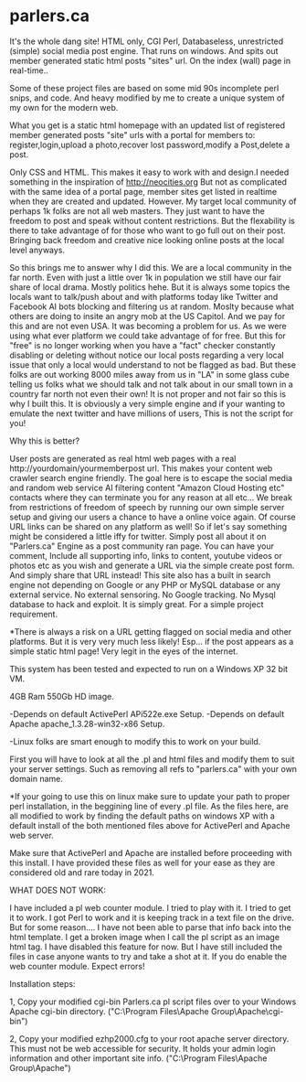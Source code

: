 # parlers.ca
It's the whole dang site! HTML only, CGI Perl, Databaseless,  unrestricted (simple) social media post engine. That runs on windows. And spits out member generated static html posts "sites" url. On the index (wall) page in real-time..

Some of these project files are based on some mid 90s incomplete perl snips, and code. And heavy modified by me to create a unique system of my own for the modern web.

What you get is a static html homepage with an updated list of registered member generated posts "site" urls with a portal for members to:  register,login,upload a photo,recover lost password,modify a Post,delete a post.

Only CSS and HTML. This makes it easy to work with and design.I needed something in the inspiration of http://neocities.org But not as complicated with the same idea of a portal page, member sites get listed in realtime when they are created and updated. However. My target local community of perhaps 1k folks are not all web masters. They just want to have the freedom to post and speak without content restrictions. But the flexability is there to take advantage of for those who want to go full out on their post. Bringing back freedom and creative nice looking online posts at the local level anyways. 

So this brings me to answer why I did this. We are a local community in the far north. Even with just a little over 1k in population we still have our fair share of local drama. Mostly politics hehe. But it is always some topics the locals want to talk/push about and with platforms today like Twitter and Facebook AI bots blocking and filtering us at random. Moslty because what others are doing to insite an angry mob at the US Capitol. And we pay for this and are not even USA. It was becoming a problem for us. As we were using what ever platform we could take advantage of for free. But this for "free" is no longer working when you have a "fact" checker constantly disabling or deleting without notice our local posts regarding a very local issue that only a local would understand to not be flagged as bad. But these folks are out working 8000 miles away from us in "LA" in some glass cube telling us folks what we should talk and not talk about in our small town in a country far north not even their own! It is not proper and not fair so this is why I built this. It is obviously a very simple engine and if your wanting to emulate the next twitter and have millions of users, This is not the script for you!

Why this is better?

User posts are generated as real html web pages with a real http://yourdomain/yourmemberpost url. This makes your content web crawler search engine friendly. The goal here is to escape the social media and random web service AI filtering content "Amazon Cloud Hosting etc" contacts where they can terminate you for any reason at all etc... We break from restrictions of freedom of speech by running our own simple server setup and giving our users a chance to have a online voice again. Of course URL links can be shared on any platform as well! So if let's say something might be considered a little iffy for twitter. Simply post all about it on "Parlers.ca" Engine as a post community ran page. You can have your comment, Include all supporting info, links to content, youtube videos or photos etc as you wish and generate a URL via the simple create post form. And simply share that URL instead! This site also has a built in search engine not depending on Google or any PHP or MySQL database or any external service. No external sensoring. No Google tracking. No Mysql database to hack and exploit. It is simply great. For a simple project requirement.

*There is always a risk on a URL getting flagged on social media and other platforms. But it is very very much less likely! Esp... if the post appears as a simple static html page! Very legit in the eyes of the internet. 

This system has been tested and expected to run on a Windows XP 32 bit VM.

4GB Ram
550Gb HD image.

-Depends on default ActivePerl APi522e.exe Setup.
-Depends on default Apache apache_1.3.28-win32-x86 Setup.

-Linux folks are smart enough to modify this to work on your build.

First you will have to look at all the .pl and html files and modify them to suit your server settings. Such as removing all refs to "parlers.ca" with your own domain name.

*If your going to use this on linux make sure to update your path to proper perl installation, in the beggining line of every .pl file. As the files here, are all modified to work by finding the default paths on windows XP with a default install of the both mentioned files above for ActivePerl and Apache web server.

Make sure that ActivePerl and Apache are installed before proceeding with this install. I have provided these files as well for your ease as they are considered old and rare today in 2021.

WHAT DOES NOT WORK:

I have included a pl web counter module. I tried to play with it. I tried to get it to work. I got Perl to work and it is keeping track in a text file on the drive. But for some reason.... I have not been able to parse that info back into the html template. I get a broken image when I call the pl script as an image html tag. I have disabled this feature for now. But I have still included the files in case anyone wants to try and take a shot at it. If you do enable the web counter module. Expect errors!


Installation steps:

1, Copy your modified cgi-bin Parlers.ca pl script files over to your Windows Apache cgi-bin directory. ("C:\Program Files\Apache Group\Apache\cgi-bin")

2, Copy your modified ezhp2000.cfg to your root apache server directory. This must not be web accessible for security. It holds your admin login information and other important site info. ("C:\Program Files\Apache Group\Apache")












